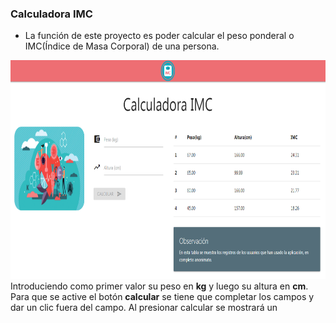 ### Calculadora IMC

- La función de este proyecto es poder calcular el peso ponderal o IMC(Índice de Masa Corporal) de una persona.
<img src="https://github.com/Eifro/calculadora-imc/blob/master/Assets/img/ejemplo0.PNG" width="700px" height="350">
Introduciendo como primer valor su peso en <b>kg</b> y luego su altura en <b>cm</b>. Para que se active el botón <b>calcular</b> se tiene que completar los campos y dar un clic fuera del campo.
Al presionar <b></b> calcular se mostrará un 

